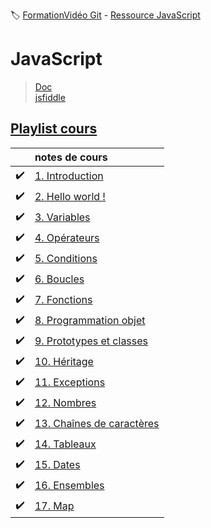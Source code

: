 :label: [FormationVidéo Git](https://github.com/jasonchampagne/FormationVideo) - [Ressource JavaScript](https://github.com/jasonchampagne/FormationVideo/tree/master/Ressources/JavaScript)

# JavaScript
> [Doc](https://developer.mozilla.org/fr/docs/Web/JavaScript/Reference)  
> [jsfiddle](https://jsfiddle.net/)  

## [Playlist cours](https://github.com/jasonchampagne/FormationVideo/blob/master/Playlists/javascript-cours.md)  

||notes de cours|
-|:-|
|:heavy_check_mark:|[1. Introduction](cours/001_introduction/note.md)
|:heavy_check_mark:|[2. Hello world !](cours/002_hello_world/note.md)
|:heavy_check_mark:|[3. Variables](cours/003_variables/note.md)
|:heavy_check_mark:|[4. Opérateurs](cours/004_opérateurs/note.md)
|:heavy_check_mark:|[5. Conditions](cours/005_conditions/note.md)
|:heavy_check_mark:|[6. Boucles](cours/006_boucles/note.md)
|:heavy_check_mark:|[7. Fonctions](cours/007_fonctions/note.md)
|:heavy_check_mark:|[8. Programmation objet](cours/008_programmation_objet/note.md)
|:heavy_check_mark:|[9. Prototypes et classes](cours/009_prototypes_et_classes/note.md)
|:heavy_check_mark:|[10. Héritage](cours/010_héritage/note.md)
|:heavy_check_mark:|[11. Exceptions](cours/011_exeptions/note.md)
|:heavy_check_mark:|[12. Nombres](cours/012_nombres/note.md)
|:heavy_check_mark:|[13. Chaînes de caractères](cours/013_chaînes_de_caractères/note.md)
|:heavy_check_mark:|[14. Tableaux](cours/014_tableaux/note.md)
|:heavy_check_mark:|[15. Dates](cours/015_Dates/note.md)
|:heavy_check_mark:|[16. Ensembles](cours/016_ensembles/note.md)
|:heavy_check_mark:|[17. Map](cours/017_map/note.md)